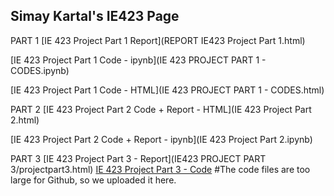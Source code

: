 ## Simay Kartal's IE423 Page

PART 1
[IE 423 Project Part 1 Report](REPORT IE423 Project Part 1.html) 

[IE 423 Project Part 1 Code - ipynb](IE 423 PROJECT PART 1 - CODES.ipynb) 

[IE 423 Project Part 1 Code -  HTML](IE 423 PROJECT PART 1 - CODES.html)

PART 2
[IE 423 Project Part 2 Code + Report - HTML](IE 423 Project Part 2.html)

[IE 423 Project Part 2 Code + Report - ipynb](IE 423 Project Part 2.ipynb)

PART 3
[IE 423 Project Part 3 - Report](IE423 PROJECT PART 3/projectpart3.html)
[IE 423 Project Part 3 - Code](https://drive.google.com/drive/folders/1ZQqWDbal1z85VkHE_Tn77aXlj3Su9uIQ?usp=share_link) #The code files are too large for Github, so we uploaded it here.
